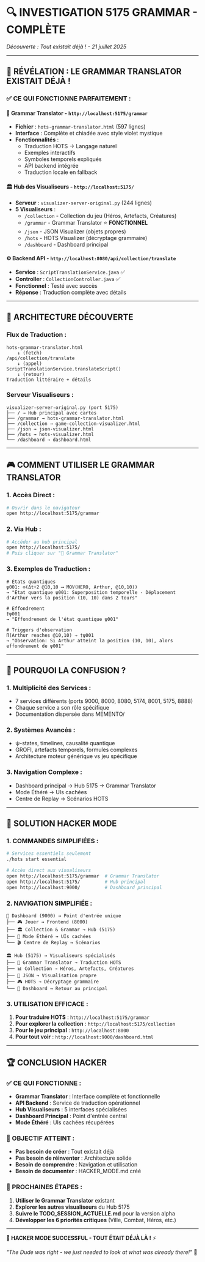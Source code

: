 # 🔍 INVESTIGATION 5175 GRAMMAR - COMPLÈTE
*Découverte : Tout existait déjà ! - 21 juillet 2025*

---

## 🎯 **RÉVÉLATION : LE GRAMMAR TRANSLATOR EXISTAIT DÉJÀ !**

### **✅ CE QUI FONCTIONNE PARFAITEMENT :**

#### **🔮 Grammar Translator** - `http://localhost:5175/grammar`
- **Fichier** : `hots-grammar-translator.html` (597 lignes)
- **Interface** : Complète et chiadée avec style violet mystique
- **Fonctionnalités** :
  - Traduction HOTS → Langage naturel
  - Exemples interactifs
  - Symboles temporels expliqués
  - API backend intégrée
  - Traduction locale en fallback

#### **🏛️ Hub des Visualiseurs** - `http://localhost:5175/`
- **Serveur** : `visualizer-server-original.py` (244 lignes)
- **5 Visualiseurs** :
  - `/collection` - Collection du jeu (Héros, Artefacts, Créatures)
  - `/grammar` - Grammar Translator ⭐ **FONCTIONNEL**
  - `/json` - JSON Visualizer (objets propres)
  - `/hots` - HOTS Visualizer (décryptage grammaire)
  - `/dashboard` - Dashboard principal

#### **⚙️ Backend API** - `http://localhost:8080/api/collection/translate`
- **Service** : `ScriptTranslationService.java` ✅
- **Controller** : `CollectionController.java` ✅
- **Fonctionnel** : Testé avec succès
- **Réponse** : Traduction complète avec détails

---

## 🔧 **ARCHITECTURE DÉCOUVERTE**

### **Flux de Traduction :**
```
hots-grammar-translator.html
    ↓ (fetch)
/api/collection/translate
    ↓ (appel)
ScriptTranslationService.translateScript()
    ↓ (retour)
Traduction littéraire + détails
```

### **Serveur Visualiseurs :**
```
visualizer-server-original.py (port 5175)
├── / → Hub principal avec cartes
├── /grammar → hots-grammar-translator.html
├── /collection → game-collection-visualizer.html
├── /json → json-visualizer.html
├── /hots → hots-visualizer.html
└── /dashboard → dashboard.html
```

---

## 🎮 **COMMENT UTILISER LE GRAMMAR TRANSLATOR**

### **1. Accès Direct :**
```bash
# Ouvrir dans le navigateur
open http://localhost:5175/grammar
```

### **2. Via Hub :**
```bash
# Accéder au hub principal
open http://localhost:5175/
# Puis cliquer sur "🔮 Grammar Translator"
```

### **3. Exemples de Traduction :**
```hots
# États quantiques
ψ001: ⊙(Δt+2 @10,10 ⟶ MOV(HERO, Arthur, @10,10))
→ "État quantique ψ001: Superposition temporelle - Déplacement d'Arthur vers la position (10, 10) dans 2 tours"

# Effondrement
†ψ001
→ "Effondrement de l'état quantique ψ001"

# Triggers d'observation
Π(Arthur reaches @10,10) ⇒ †ψ001
→ "Observation: Si Arthur atteint la position (10, 10), alors effondrement de ψ001"
```

---

## 🚨 **POURQUOI LA CONFUSION ?**

### **1. Multiplicité des Services :**
- 7 services différents (ports 9000, 8000, 8080, 5174, 8001, 5175, 8888)
- Chaque service a son rôle spécifique
- Documentation dispersée dans MEMENTO/

### **2. Systèmes Avancés :**
- ψ-states, timelines, causalité quantique
- GROFI, artefacts temporels, formules complexes
- Architecture moteur générique vs jeu spécifique

### **3. Navigation Complexe :**
- Dashboard principal → Hub 5175 → Grammar Translator
- Mode Éthéré → UIs cachées
- Centre de Replay → Scénarios HOTS

---

## 🎯 **SOLUTION HACKER MODE**

### **1. COMMANDES SIMPLIFIÉES :**
```bash
# Services essentiels seulement
./hots start essential

# Accès direct aux visualiseurs
open http://localhost:5175/grammar  # Grammar Translator
open http://localhost:5175/         # Hub principal
open http://localhost:9000/         # Dashboard principal
```

### **2. NAVIGATION SIMPLIFIÉE :**
```
🎯 Dashboard (9000) → Point d'entrée unique
├── 🎮 Jouer → Frontend (8000)
├── 🏛️ Collection & Grammar → Hub (5175)
├── 🌟 Mode Éthéré → UIs cachées
└── 🎬 Centre de Replay → Scénarios

🏛️ Hub (5175) → Visualiseurs spécialisés
├── 🔮 Grammar Translator → Traduction HOTS
├── 📊 Collection → Héros, Artefacts, Créatures
├── 📄 JSON → Visualisation propre
├── 🎮 HOTS → Décryptage grammaire
└── 🎯 Dashboard → Retour au principal
```

### **3. UTILISATION EFFICACE :**
1. **Pour traduire HOTS** : `http://localhost:5175/grammar`
2. **Pour explorer la collection** : `http://localhost:5175/collection`
3. **Pour le jeu principal** : `http://localhost:8000`
4. **Pour tout voir** : `http://localhost:9000/dashboard.html`

---

## 🏆 **CONCLUSION HACKER**

### **✅ CE QUI FONCTIONNE :**
- **Grammar Translator** : Interface complète et fonctionnelle
- **API Backend** : Service de traduction opérationnel
- **Hub Visualiseurs** : 5 interfaces spécialisées
- **Dashboard Principal** : Point d'entrée central
- **Mode Éthéré** : UIs cachées récupérées

### **🎯 OBJECTIF ATTEINT :**
- **Pas besoin de créer** : Tout existait déjà
- **Pas besoin de réinventer** : Architecture solide
- **Besoin de comprendre** : Navigation et utilisation
- **Besoin de documenter** : HACKER_MODE.md créé

### **🚀 PROCHAINES ÉTAPES :**
1. **Utiliser le Grammar Translator** existant
2. **Explorer les autres visualiseurs** du Hub 5175
3. **Suivre le TODO_SESSION_ACTUELLE.md** pour la version alpha
4. **Développer les 6 priorités critiques** (Ville, Combat, Héros, etc.)

---

**🎯 HACKER MODE SUCCESSFUL - TOUT ÉTAIT DÉJÀ LÀ !** ⚡

*"The Dude was right - we just needed to look at what was already there!"* 🎳 